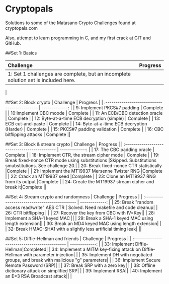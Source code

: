 # Cryptopals
Solutions to some of the Matasano Crypto Challenges found at cryptopals.com

Also, attempt to learn programming in C, and my first crack at GIT and GitHub.

##Set 1: Basics

| Challenge                        | Progress |
| :------------------------------- | -------------: |
| 1: Set 1 challenges are complete, but an incomplete solution set is included here.         |     |
|

##Set 2:  Block crypto
| Challenge                                     | Progress |
| :-------------------------------------------- | -------------: |
| 9: Implement PKCS#7 padding                   | Complete    |
| 10:Implement CBC moode                        | Complete   |
| 11: An ECB/CBC detection oracle               | Complete   |
| 12: Byte-at-a-time ECB decryption (simple)    | Complete   |
| 13: ECB cut-and-paste                         | Complete    |
| 14: Byte-at-a-time ECB decryption (Harder)    | Complete   |
| 15: PKCS#7 padding validation                 | Complete   |
| 16: CBC bitflipping attacks                   | Complete ||

##Set 3:  Block & stream crypto
| Challenge                                     | Progress |
| :-------------------------------------------- | -------------: |
| 17: The CBC padding oracle                   | Complete    |
| 18: Implement CTR, the stream cipher mode   | Complete  |
| 19: Break fixed-nonce CTR mode using substitutions  |Skipped.  Substitutions smubstitutions. See challenge 20.|
| 20: Break fixed-nonce CTR statistically |Complete   |
| 21: Implement the MT19937 Mersenne Twister RNG |Complete    |
| 22: Crack an MT19937 seed    |Complete   |
| 23: Clone an MT19937 RNG from its output |Complete  |
| 24: Create the MT19937 stream cipher and break it|Complete  ||

##Set 4:  Stream crypto and randomness
| Challenge                                     | Progress |
| :-------------------------------------------- | -------------: |
| 25: Break "random access read/write" AES CTR  | Solved.  Need makefile and code cleanup|
| 26: CTR bitflipping |  |
| 27: Recover the key from CBC with IV=Key|| 
| 28: Implement a SHA-1 keyed MAC ||
| 29: Break a SHA-1 keyed MAC using length extension||
| 30: Break an MD4 keyed MAC using length extension| |
| 32: Break HMAC-SHA1 with a slightly less artificial timing leak| ||


##Set 5:  Diffie-Hellman and friends
| Challenge                                     | Progress |
| :-------------------------------------------- | -------------: |
| 33:  Implement Diffie-Hellman|Completed|
| 34:  Implement a MITM key-fixing attack on Diffie-Hellman with parameter injection| |
| 35:  Implement DH with negotiated groups, and break with malicious "g" parameters| |
| 36:  Implement Secure Remote Password (SRP)| |
| 37:  Break SRP with a zero key| |
| 38:  Offline dictionary attack on simplified SRP| |
| 39:  Implement RSA||
| 40:  Implement an E=3 RSA Broadcast attack|| |



